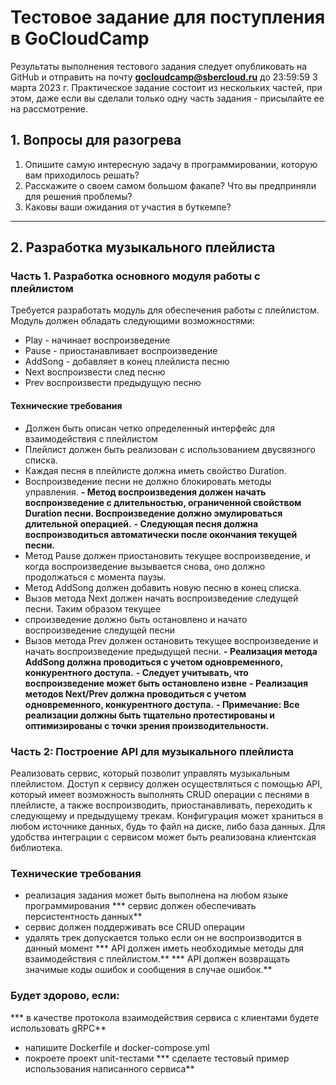 # Тестовое задание для поступления в GoCloudCamp

Результаты выполнения тестового задания следует опубликовать на GitHub и отправить на почту **gocloudcamp@sbercloud.ru** до 23:59:59 3 марта 2023 г. Практическое задание состоит из нескольких частей, при этом, даже если вы сделали только одну часть задания - присылайте ее на рассмотрение. 

## 1. Вопросы для разогрева

1. Опишите самую интересную задачу в программировании, которую вам приходилось решать?
2. Расскажите о своем самом большом факапе? Что вы предприняли для решения проблемы?
3. Каковы ваши ожидания от участия в буткемпе?

---

## 2. Разработка музыкального плейлиста

### Часть 1. Разработка основного модуля работы с плейлистом

Требуется разработать модуль для обеспечения работы с плейлистом. Модуль должен обладать следующими возможностями:
 - Play - начинает воспроизведение
 - Pause - приостанавливает воспроизведение
 - AddSong - добавляет в конец плейлиста песню
 - Next воспроизвести след песню
 - Prev воспроизвести предыдущую песню

#### Технические требования

 - Должен быть описан четко определенный интерфейс для взаимодействия с плейлистом
 - Плейлист должен быть реализован с использованием двусвязного списка.
 - Каждая песня в плейлисте должна иметь свойство Duration.
 - Воспроизведение песни не должно блокировать методы управления.
 **- Метод воспроизведения должен начать воспроизведение с длительностью, ограниченной свойством Duration песни. Воспроизведение должно эмулироваться длительной операцией.**
 **- Следующая песня должна воспроизводиться автоматически после окончания текущей песни.**
 - Метод Pause должен приостановить текущее воспроизведение, и когда воспроизведение вызывается снова, оно должно продолжаться с момента паузы.
 - Метод AddSong должен добавить новую песню в конец списка.
 - Вызов метода Next должен начать воспроизведение следущей песни. Таким образом текущее
 - спроизведение должно быть остановлено и начато воспроизведение следущей песни 
 - Вызов метода Prev должен остановить текущее воспроизведение и начать воспроизведение предыдущей песни.
 **- Реализация метода AddSong должна проводиться с учетом одновременного, конкурентного доступа.**
 **- Следует учитывать, что воспроизведение может быть остановлено извне** 
 **- Реализация методов Next/Prev должна проводиться с учетом одновременного, конкурентного доступа.**
 **- Примечание: Все реализации должны быть тщательно протестированы и оптимизированы с точки зрения производительности.**

### Часть 2: Построение API для музыкального плейлиста

Реализовать сервис, который позволит управлять музыкальным плейлистом. Доступ к сервису должен осуществляться с помощью API, который имеет возможность выполнять CRUD операции с песнями в плейлисте, а также воспроизводить, приостанавливать, переходить к следующему и предыдущему трекам. Конфигурация может храниться в любом источнике данных, будь то файл на диске, либо база данных. Для удобства интеграции с сервисом может быть реализована клиентская библиотека.

### Технические требования

* реализация задания может быть выполнена на любом языке программирования
*** сервис должен обеспечивать персистентность данных**
* сервис должен поддерживать все CRUD операции 
* удалять трек допускается только если он не воспроизводится в данный момент
*** API должен иметь необходимые методы для взаимодействия с плейлистом.**
*** API должен возвращать значимые коды ошибок и сообщения в случае ошибок.**


### Будет здорово, если:
*** в качестве протокола взаимодействия сервиса с клиентами будете использовать gRPC**
* напишите Dockerfile и docker-compose.yml
* покроете проект unit-тестами
*** сделаете тестовый пример использования написанного сервиса**
